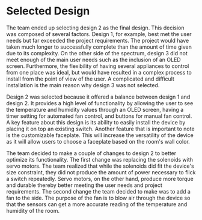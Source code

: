 # Selected Design

The team ended up selecting design 2 as the final design. This decision was composed of several factors. Design 1, for example, best met the user needs but far exceeded the project requirements. The project would have taken much longer to successfully complete than the amount of time given due to its complexity. On the other side of the spectrum, design 3 did not meet enough of the main user needs such as the inclusion of an OLED screen. Furthermore, the flexibility of having several appliances to control from one place was ideal, but would have resulted in a complex process to install from the point of view of the user. A complicated and difficult installation is the main reason why design 3 was not selected. 

Design 2 was selected because it offered a balance between design 1 and design 2. It provides a high level of functionality by allowing the user to see the temperature and humidity values through an OLED screen, having a timer setting for automated fan control, and buttons for manual fan control. A key feature about this design is its ability to easily install the device by placing it on top an existing switch. Another feature that is important to note is the customizable faceplate. This will increase the versatility of the device as it will allow users to choose a faceplate based on the room's wall color. 

The team decided to make a couple of changes to design 2 to better optimize its functionality. The first change was replacing the solenoids with servo motors. The team realized that while the solenoids did fit the device's size constraint, they did not produce the amount of power necessary to flick a switch repeatedly. Servo motors, on the other hand, produce more torque and durable thereby better meeting the user needs and project requirements. The second change the team decided to make was to add a fan to the side. The purpose of the fan is to blow air through the device so that the sensors can get a more accurate reading of the temperature and humidity of the room. 